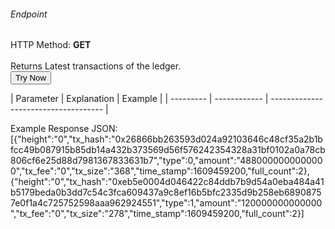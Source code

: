 <h6>Endpoint</h6>

<p id="endpoint"></p>

HTTP Method: **GET**
<br/>
<br/>
Returns Latest transactions of the ledger.
<br/>
<button class="md-button" onclick="tryNow()">Try Now</button>
<script>
   document.getElementById("endpoint").innerHTML =`http://3.38.34.30:3836/latest-transactions`
    function tryNow(){
        document.getElementById("showResult").innerHTML =""
        document.getElementById("endpoint").innerHTML =""
        fetch(`http://3.38.34.30:3836/latest-transactions`).then((res) => {
            res.json().then((res) => {
                document.getElementById("showResult").innerHTML = JSON.stringify(res)
                document.getElementById("endpoint").innerHTML =`http://3.38.34.30:3836/latest-transactions`
                })
        }).catch((err) => {
            console.log(err)
        })
    }
</script>
<p id="showResult"></p>
| Parameter | Explanation  | Example                              |
| --------- | ------------ | ------------------------------------ |


Example Response JSON:<br/>
[{"height":"0","tx_hash":"0x26866bb263593d024a92103646c48cf35a2b1bfcc49b087915b85db14a432b373569d56f576242354328a31bf0102a0a78cb806cf6e25d88d7981367833631b7","type":0,"amount":"4880000000000000","tx_fee":"0","tx_size":"368","time_stamp":1609459200,"full_count":2},{"height":"0","tx_hash":"0xeb5e0004d046422c84ddb7b9d54a0eba484a41b5179beda0b3dd7c54c3fca609437a9c8ef16b5bfc2335d9b258eb68908757e0f1a4c725752598aaa962924551","type":1,"amount":"120000000000000","tx_fee":"0","tx_size":"278","time_stamp":1609459200,"full_count":2}]